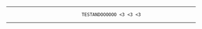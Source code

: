 ********************************************************************************************
                                TESTANDOOOOOO <3 <3 <3
********************************************************************************************